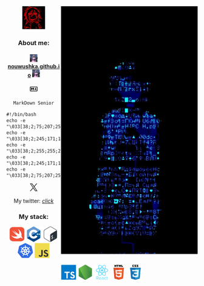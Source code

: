 
<img align="right" src="uwushka.jpg" width="360px" height="650px">

<div align="center">
<img src="uwuicon.jpg" title="uwushka" width="60" height="60">

### About me:


#### <img src="uwusiteicon.jpg" title="site" width="20" height="20"> [**nouwushka.github.io**](https://nouwushka.github.io) <img src="uwusiteicon.jpg" title="site" width="20" height="20">


<img src="https://github.com/devicons/devicon/blob/master/icons/markdown/markdown-original.svg" width="20" height="20">

  `MarkDown Senior`

<div align="left">

```shell
#!/bin/bash
echo -e "\033[38;2;75;207;251m█████████████████████"
echo -e "\033[38;2;245;171;185m█████████████████████"
echo -e "\033[38;2;255;255;255m█████████████████████"
echo -e "\033[38;2;245;171;185m█████████████████████"
echo -e "\033[38;2;75;207;251m█████████████████████"
```
</div>

<img src="https://github.com/devicons/devicon/blob/master/icons/twitter/twitter-original.svg" width="20" height="20">

My twitter: [*click*](https://x.com/nouwushka)

### My stack:
<img src="https://github.com/devicons/devicon/blob/master/icons/swift/swift-original.svg" title="swift" alt="Swift" width="40" height="40">
<img src="https://github.com/devicons/devicon/blob/master/icons/cplusplus/cplusplus-original.svg" title="c++" alt="C++" width="40" height="40">
<img src="https://github.com/devicons/devicon/blob/master/icons/bash/bash-original.svg" title="bash" alt="Bash" width="40" height="40">
<img src="https://github.com/devicons/devicon/blob/master/icons/kubernetes/kubernetes-original.svg" title="kubernetes" alt="Kubernetes" width="40" height="40">
<img src="https://github.com/devicons/devicon/blob/master/icons/javascript/javascript-original.svg" title="JavaScript" alt="JavaScript" width="40" height="40">
<p>
<img src="https://github.com/devicons/devicon/blob/master/icons/typescript/typescript-original.svg" title="TypeScript" alt="TypeScript" width="40" height="40">
<img src="https://github.com/devicons/devicon/blob/master/icons/nodejs/nodejs-original.svg" title="Node.js" alt="Node.js" width="40" height="40">
<img src="https://github.com/devicons/devicon/blob/master/icons/react/react-original-wordmark.svg" title="React" alt="React" width="40" height="40">
<img src="https://github.com/devicons/devicon/blob/master/icons/html5/html5-original-wordmark.svg" title="HTML5" alt="HTML5" width="40" height="40">
<img src="https://github.com/devicons/devicon/blob/master/icons/css3/css3-original-wordmark.svg" title="CSS" alt="CSS" width="40" height="40">
</p>
